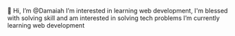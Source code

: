 👋 Hi, I’m @Damaiah
I’m interested in learning web development, I'm blessed with solving skill and am interested in solving tech problems
I’m currently learning web development

<!---
Damaiah/Damaiah is a ✨ special ✨ repository because its `README.md` (this file) appears on your GitHub profile.
You can click the Preview link to take a look at your changes.
--->
